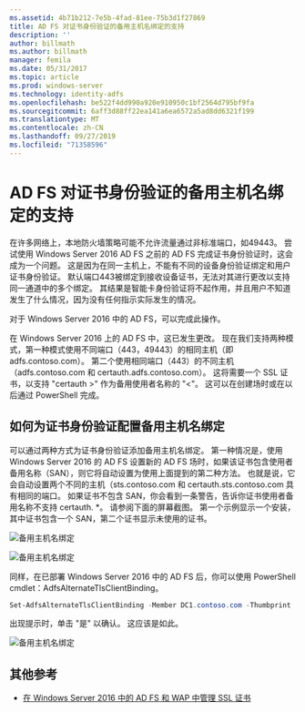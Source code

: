 ```yaml
---
ms.assetid: 4b71b212-7e5b-4fad-81ee-75b3d1f27869
title: AD FS 对证书身份验证的备用主机名绑定的支持
description: ''
author: billmath
ms.author: billmath
manager: femila
ms.date: 05/31/2017
ms.topic: article
ms.prod: windows-server
ms.technology: identity-adfs
ms.openlocfilehash: be522f4dd990a920e910950c1bf2564d795bf9fa
ms.sourcegitcommit: 6aff3d88ff22ea141a6ea6572a5ad8dd6321f199
ms.translationtype: MT
ms.contentlocale: zh-CN
ms.lasthandoff: 09/27/2019
ms.locfileid: "71358596"
---
```

# <a name="ad-fs-support-for-alternate-hostname-binding-for-certificate-authentication"></a>AD FS 对证书身份验证的备用主机名绑定的支持

在许多网络上，本地防火墙策略可能不允许流量通过非标准端口，如49443。 尝试使用 Windows Server 2016 AD FS 之前的 AD FS 完成证书身份验证时，这会成为一个问题。 这是因为在同一主机上，不能有不同的设备身份验证绑定和用户证书身份验证。 默认端口443被绑定到接收设备证书，无法对其进行更改以支持同一通道中的多个绑定。 其结果是智能卡身份验证将不起作用，并且用户不知道发生了什么情况，因为没有任何指示实际发生的情况。  
  
对于 Windows Server 2016 中的 AD FS，可以完成此操作。
  
在 Windows Server 2016 上的 AD FS 中，这已发生更改。 现在我们支持两种模式，第一种模式使用不同端口（443，49443）的相同主机（即 adfs.contoso.com）。 第二个使用相同端口（443）的不同主机（adfs.contoso.com 和 certauth.adfs.contoso.com）。 这将需要一个 SSL 证书，以支持 "certauth >" 作为备用使用者名称的 "<"。 这可以在创建场时或在以后通过 PowerShell 完成。  
  
## <a name="how-to-configure-alternate-host-name-binding-for-certificate-authentication"></a>如何为证书身份验证配置备用主机名绑定  
可以通过两种方式为证书身份验证添加备用主机名绑定。 第一种情况是，使用 Windows Server 2016 的 AD FS 设置新的 AD FS 场时，如果该证书包含使用者备用名称（SAN），则它将自动设置为使用上面提到的第二种方法。 也就是说，它会自动设置两个不同的主机（sts.contoso.com 和 certauth.sts.contoso.com 具有相同的端口。 如果证书不包含 SAN，你会看到一条警告，告诉你证书使用者备用名称不支持 certauth. *。 请参阅下面的屏幕截图。 第一个示例显示一个安装，其中证书包含一个 SAN，第二个证书显示未使用的证书。  
  
![备用主机名绑定](media/AD-FS-support-for-alternate-hostname-binding-for-certificate-authentication/ADFS_CA_1.png)  
  
![备用主机名绑定](media/AD-FS-support-for-alternate-hostname-binding-for-certificate-authentication/ADFS_CA_2.png)  
  
同样，在已部署 Windows Server 2016 中的 AD FS 后，你可以使用 PowerShell cmdlet：AdfsAlternateTlsClientBinding。
  
```powershell
Set-AdfsAlternateTlsClientBinding -Member DC1.contoso.com -Thumbprint '<thumbprint of cert>'
```

出现提示时，单击 "是" 以确认。  这应该是如此。

![备用主机名绑定](media/AD-FS-support-for-alternate-hostname-binding-for-certificate-authentication/ADFS_CA_3.png)

## <a name="additional-references"></a>其他参考

* [在 Windows Server 2016 中的 AD FS 和 WAP 中管理 SSL 证书](../operations/Manage-SSL-Certificates-AD-FS-WAP-2016.md)
